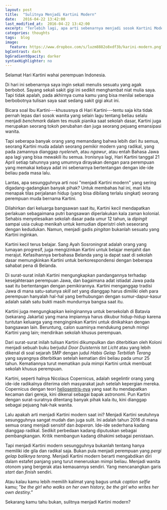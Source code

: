 ```yaml
---
layout: post
title:  "Sulitnya Menjadi Kartini Modern"
date:   2016-04-22 13:42:00
last_modified_at:  2016-04-22 13:42:00
excerpt: "Terlebih lagi, apa arti sebenarnya menjadi sosok Kartini Modern?"
categories: thoughts
tags:  blog
image:
  feature: https://www.dropbox.com/s/luzm8882o8xdf3b/karini-modern.png?raw=1
bgContrast: dark
bgGradientOpacity: darker
syntaxHighlighter: no
---
```


Selamat Hari Kartini wahai perempuan Indonesia.

Di hari ini sebenarnya saya ingin sekali menulis sesuatu yang agak berbobot. Sayang sekali sakit gigi ini sedikit menghambat niat mulia saya. Tapi tidak apalah, pada akhirnya cuma kamu yang bisa menilai seberapa berbobotnya tulisan saya saat sedang sakit gigi akut ini.

Bicara soal Ibu Kartini---khususnya di Hari Kartini---tentu saja kita tidak pernah lepas dari sosok wanita yang selain lagu tentang beliau selalu menjadi *benchmark* dalam tes musik pianika saat sekolah dasar, Kartini juga merupakan seorang tokoh perubahan dan juga seorang pejuang emansipasi wanita.

Tapi seberapa banyak orang yang memandang bahwa lebih dari itu semua, seorang Kartini muda adalah seorang pemikir modern yang radikal, yang pada zamannya dianggap *nyeleneh*, atau *ngawur*, atau entah Bahasa Jawa apa lagi yang bisa mewakili itu semua. Ironisnya lagi, Hari Kartini tanggal 21 April setiap tahunnya yang umumnya dirayakan dengan para perempuan yang memakai kebaya adat ini sebenarnya bertentangan dengan ide-ide beliau pada masa lalu.

Lantas, apa sesungguhnya arti nosi "menjadi Kartini modern" yang sering digadang-gadangkan banyak pihak? Untuk membahas hal ini, mari kita menapak tilas perjalanan hidup (yang bisa dibilang terlalu singkat) seorang perempuan muda bernama Kartini.

Dilahirkan dari keluarga bangsawan saat itu, Kartini kecil mendapatkan perlakuan sebagaimana putri bangsawan diperlakukan kala zaman kolonial. Sehabis menyelesaikan sekolah dasar pada umur 12 tahun, ia *dipingit* sampai usia cukup menikah untuk kemudian diperistri oleh seseorang dengan kedudukan. Namun, menjadi gadis *pingitan* bukanlah sesuatu yang Kartini inginkan.

<div class="img img--fullContainer img--14xLeading desaturate" style="background-image: url(http://www.reactiongifs.com/r/iooo.gif);"></div>

Kartini kecil terus belajar. Sang Ayah Sosroningrat adalah orang yang lumayan progresif, juga mengizinkan Kartini untuk belajar menjahit dan merajut. Kefasihannya berbahasa Belanda yang ia dapat saat di sekolah dasar memungkinkan Kartini untuk berkorespondensi dengan beberapa sahabat pena di Belanda.

Di surat-surat inilah Kartini mengungkapkan pandangannya terhadap kesejahteraan perempuan Jawa, dan bagaimana adat istiadat Jawa pada saat itu bertentangan dengan pemikirannya. Kartini menganggap tradisi Jawa di mana satu-satunya *skill set* yang dianggap harus dimiliki oleh para perempuan hanyalah hal-hal yang berhubungan dengan sumur-dapur-kasur adalah salah satu bukti masih mundurnya bangsa saat itu.

Kartini juga mengungkapkan keinginannya untuk bersekolah di Batavia (sekarang Jakarta) yang mana impiannya harus dikubur hidup-hidup karena tuntutan keluarga yang menginginkan Kartini untuk dinikahkan dengan bangsawan lain. Beruntung, calon suaminya mendukung penuh mimpi Kartini yang lain; mendirikan sekolah khusus perempuan.

Dari surat-surat inilah tulisan Kartini dikumpulkan dan diterbitkan oleh Koloni menjadi sebuah buku berjudul *Door Duisternis tot Licht* atau yang lebih dikenal di soal sejarah SMP dengan judul *Habis Gelap Terbitlah Terang* yang sayangnya diterbitkan setelah kematian dini beliau pada umur 25 tahun. Kematiannya turut mematikan pula mimpi Kartini untuk membuat sekolah khusus perempuan.

<div class="img img--fullContainer img--14xLeading desaturate" style="background-image: url(http://www.reactiongifs.com/r/dmbrdy.gif);"></div>

Kartini, seperti halnya Nicolaus Copernicus, adalah segelintir orang yang ide-ide radikalnya diterima oleh masyarakat jauh setelah kepergian mereka. Copernicus dengan teori [heliosentris-nya](https://en.wikipedia.org/wiki/Heliocentrism) yang saat itu mendapatkan kecaman dari gereja, kini dikenal sebagai bapak astronomi. Pun Kartini dengan surat-suratnya ditentang banyak pihak kala itu, kini dianggap sebagai pejuang hak-hak wanita.

Lalu apakah arti menjadi Kartini modern saat ini? Menjadi Kartini seutuhnya sesungguhnya sangat mudah dan juga sulit. Ini adalah tahun 2016 di mana semua orang menjadi sensitif dan *baperan*. Ide-ide sederhana kadang dianggap radikal. Sedikit perbedaan kadang diputuskan sebagai pembangkangan. Kritik membangun kadang dihakimi sebagai penistaan.

Tapi menjadi Kartini modern sesungguhnya bukanlah tentang hanya memiliki ide gila dan radikal saja. Bukan pula menjadi perempuan yang *pergi gelap baliknya terang*. Menjadi Kartini modern berarti mengabdikan diri dalam estafet panjang yang turut meneruskan mimpi beliau. Menjadi wanita otonom yang bergerak atas kemauannya sendiri. Yang mencanangkan garis *start* dan *finish* sendiri.


Atau kalau kamu lebih memilih kalimat yang bagus untuk *caption selfie* kamu; "*be the girl who walks on her own history, be the girl who writes her own destiny."*

<div class="img img--fullContainer img--14xLeading desaturate" style="background-image: url(http://www.reactiongifs.com/wp-content/uploads/2013/08/give-up.gif);"></div>

Sekarang kamu tahu bukan, sulitnya menjadi Kartini modern?
